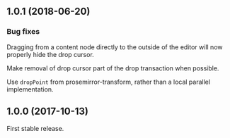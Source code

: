 ## 1.0.1 (2018-06-20)

### Bug fixes

Dragging from a content node directly to the outside of the editor will now properly hide the drop cursor.

Make removal of drop cursor part of the drop transaction when possible.

Use `dropPoint` from prosemirror-transform, rather than a local parallel implementation.

## 1.0.0 (2017-10-13)

First stable release.
